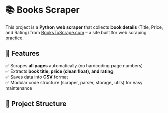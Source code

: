 # 📚 Books Scraper

This project is a **Python web scraper** that collects **book details** (Title, Price, and Rating) from [BooksToScrape.com](http://books.toscrape.com) – a site built for web scraping practice.

## 🚀 Features
✅ Scrapes **all pages** automatically (no hardcoding page numbers)  
✅ Extracts **book title, price (clean float), and rating**  
✅ Saves data into **CSV** format  
✅ Modular code structure (scraper, parser, storage, utils) for easy maintenance  

## 📂 Project Structure
